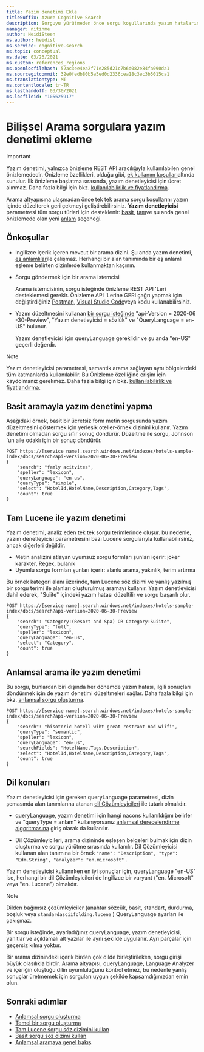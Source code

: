 ```yaml
---
title: Yazım denetimi Ekle
titleSuffix: Azure Cognitive Search
description: Sorguyu yürütmeden önce sorgu koşullarında yazım hatalarını giderecek şekilde sorgu işlem hattına yazım denetimi ekleyin.
manager: nitinme
author: HeidiSteen
ms.author: heidist
ms.service: cognitive-search
ms.topic: conceptual
ms.date: 03/26/2021
ms.custom: references_regions
ms.openlocfilehash: 52ac3ee4ea2f71e285d21c7b6d082e84fa090da1
ms.sourcegitcommit: 32e0fedb80b5a5ed0d2336cea18c3ec3b5015ca1
ms.translationtype: MT
ms.contentlocale: tr-TR
ms.lasthandoff: 03/30/2021
ms.locfileid: "105625917"
---
```

# <a name="add-spell-check-to-queries-in-cognitive-search"></a>Bilişsel Arama sorgulara yazım denetimi ekleme

> [!IMPORTANT]
> Yazım denetimi, yalnızca önizleme REST API aracılığıyla kullanılabilen genel önizlemededir. Önizleme özellikleri, olduğu gibi, [ek kullanım koşulları](https://azure.microsoft.com/support/legal/preview-supplemental-terms/)altında sunulur. İlk önizleme başlatma sırasında, yazım denetleyicisi için ücret alınmaz. Daha fazla bilgi için bkz. [kullanılabilirlik ve fiyatlandırma](semantic-search-overview.md#availability-and-pricing).

Arama altyapısına ulaşmadan önce tek tek arama sorgu koşullarını yazım içinde düzelterek geri çekmeyi geliştirebilirsiniz. **Yazım denetleyicisi** parametresi tüm sorgu türleri için desteklenir: [basit](query-simple-syntax.md), [tam](query-lucene-syntax.md)ve şu anda genel önizlemede olan yeni [anlam](semantic-how-to-query-request.md) seçeneği.

## <a name="prerequisites"></a>Önkoşullar

+ Ingilizce içerik içeren mevcut bir arama dizini. Şu anda yazım denetimi, [eş anlamlılar](search-synonyms.md)ile çalışmaz. Herhangi bir alan tanımında bir eş anlamlı eşleme belirten dizinlerde kullanmaktan kaçının.

+ Sorgu göndermek için bir arama istemcisi

  Arama istemcisinin, sorgu isteğinde önizleme REST API 'Leri desteklemesi gerekir. Önizleme API 'Lerine GERI çağrı yapmak için değiştirdiğiniz [Postman](search-get-started-rest.md), [Visual Studio Code](search-get-started-vs-code.md)veya kodu kullanabilirsiniz.

+ Yazım düzeltmesini kullanan [bir sorgu isteğinde](/rest/api/searchservice/preview-api/search-documents) "api-Version = 2020-06 -30-Preview", "Yazım denetleyicisi = sözlük" ve "QueryLanguage = en-US" bulunur.

  Yazım denetleyicisi için queryLanguage gereklidir ve şu anda "en-US" geçerli değerdir.

> [!Note]
> Yazım denetleyicisi parametresi, semantik arama sağlayan aynı bölgelerdeki tüm katmanlarda kullanılabilir. Bu Önizleme özelliğine erişim için kaydolmanız gerekmez. Daha fazla bilgi için bkz. [kullanılabilirlik ve fiyatlandırma](semantic-search-overview.md#availability-and-pricing).

## <a name="spell-correction-with-simple-search"></a>Basit aramayla yazım denetimi yapma

Aşağıdaki örnek, basit bir ücretsiz form metin sorgusunda yazım düzeltmesini göstermek için yerleşik oteller-örnek dizinini kullanır. Yazım denetimi olmadan sorgu sıfır sonuç döndürür. Düzeltme ile sorgu, Johnson 'un aile odaklı için bir sonuç döndürür.

```http
POST https://[service name].search.windows.net/indexes/hotels-sample-index/docs/search?api-version=2020-06-30-Preview
{
    "search": "famly acitvites",
    "speller": "lexicon",
    "queryLanguage": "en-us",
    "queryType": "simple",
    "select": "HotelId,HotelName,Description,Category,Tags",
    "count": true
}
```

## <a name="spell-correction-with-full-lucene"></a>Tam Lucene ile yazım denetimi

Yazım denetimi, analiz eden tek tek sorgu terimlerinde oluşur. bu nedenle, yazım denetleyicisi parametresini bazı Lucene sorgularıyla kullanabilirsiniz, ancak diğerleri değildir.

+ Metin analizini atlayan uyumsuz sorgu formları şunları içerir: joker karakter, Regex, bulanık
+ Uyumlu sorgu formları şunları içerir: alanlu arama, yakınlık, terim artırma

Bu örnek kategori alanı üzerinde, tam Lucene söz dizimi ve yanlış yazılmış bir sorgu terimi ile alanları oluşturulmuş aramayı kullanır. Yazım denetleyicisi dahil ederek, "Suiite" içindeki yazım hatası düzeltilir ve sorgu başarılı olur.

```http
POST https://[service name].search.windows.net/indexes/hotels-sample-index/docs/search?api-version=2020-06-30-Preview
{
    "search": "Category:(Resort and Spa) OR Category:Suiite",
    "queryType": "full",
    "speller": "lexicon",
    "queryLanguage": "en-us",
    "select": "Category",
    "count": true
}
```

## <a name="spell-correction-with-semantic-search"></a>Anlamsal arama ile yazım denetimi

Bu sorgu, bunlardan biri dışında her dönemde yazım hatası, ilgili sonuçları döndürmek için de yazım denetimi düzeltmeleri sağlar. Daha fazla bilgi için bkz. [anlamsal sorgu oluşturma](semantic-how-to-query-request.md).

```http
POST https://[service name].search.windows.net/indexes/hotels-sample-index/docs/search?api-version=2020-06-30-Preview     
{
    "search": "hisotoric hotell wiht great restrant nad wiifi",
    "queryType": "semantic",
    "speller": "lexicon",
    "queryLanguage": "en-us",
    "searchFields": "HotelName,Tags,Description",
    "select": "HotelId,HotelName,Description,Category,Tags",
    "count": true
}
```

## <a name="language-considerations"></a>Dil konuları

Yazım denetleyicisi için gereken queryLanguage parametresi, dizin şemasında alan tanımlarına atanan [dil Çözümleyicileri](index-add-language-analyzers.md) ile tutarlı olmalıdır. 

+ queryLanguage, yazım denetimi için hangi nacons kullanıldığını belirler ve "queryType = anlam" kullanıyorsanız [anlamsal derecelendirme algoritmasına](semantic-answers.md) giriş olarak da kullanılır.

+ Dil Çözümleyicileri, arama dizininde eşleşen belgeleri bulmak için dizin oluşturma ve sorgu yürütme sırasında kullanılır. Dil Çözümleyicisi kullanan alan tanımına bir örnek `"name": "Description", "type": "Edm.String", "analyzer": "en.microsoft"` .

Yazım denetleyicisi kullanırken en iyi sonuçlar için, queryLanguage "en-US" ise, herhangi bir dil Çözümleyicileri de Ingilizce bir varyant ("en. Microsoft" veya "en. Lucene") olmalıdır.

> [!NOTE]
> Dilden bağımsız çözümleyiciler (anahtar sözcük, basit, standart, durdurma, boşluk veya `standardasciifolding.lucene` ) QueryLanguage ayarları ile çakışmaz.

Bir sorgu isteğinde, ayarladığınız queryLanguage, yazım denetleyicisi, yanıtlar ve açıklamalı alt yazılar ile aynı şekilde uygulanır. Ayrı parçalar için geçersiz kılma yoktur.

Bir arama dizinindeki içerik birden çok dilde birleştirileken, sorgu girişi büyük olasılıkla birdir. Arama altyapısı, queryLanguage, Language Analyzer ve içeriğin oluştuğu dilin uyumluluğunu kontrol etmez, bu nedenle yanlış sonuçlar üretmemek için sorguları uygun şekilde kapsamdığınızdan emin olun.

## <a name="next-steps"></a>Sonraki adımlar

+ [Anlamsal sorgu oluşturma](semantic-how-to-query-request.md)
+ [Temel bir sorgu oluşturma](search-query-create.md)
+ [Tam Lucene sorgu söz dizimini kullan](query-Lucene-syntax.md)
+ [Basit sorgu söz dizimi kullan](query-simple-syntax.md)
+ [Anlamsal aramaya genel bakış](semantic-search-overview.md)